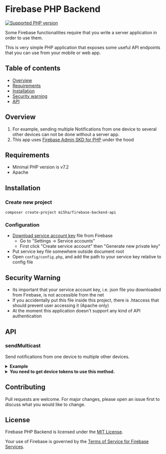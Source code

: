 # Firebase PHP Backend

[![Supported PHP version](https://img.shields.io/static/v1?logo=php&label=PHP&message=%5E7.2&color=777bb4)](https://github.com/mi5ha/firebase-php-backend)

Some Firebase functionalities require that you write a server application in order to use them.

This is very simple PHP application that exposes some useful API endpoints that you can use from your mobile or web app.

## Table of contents

  * [Overview](#overview)
  * [Requirements](#requirements)
  * [Installation](#installation)
  * [Security warning](#security-warning)
  * [API](#api)

## Overview

1. For example, sending multiple Notifications from one device to several other
devices can not be done without a server app.
2. This app uses [Firebase Admin SKD for PHP](https://github.com/kreait/firebase-php) under the hood

## Requirements

- Minimal PHP version is v7.2
- Apache

## Installation

### Create new project

```
composer create-project mi5ha/firebase-backend-api
```

### Configuration

- [Download service account key](https://console.firebase.google.com/project/_/settings/serviceaccounts/adminsdk) file from Firebase
    - Go to "Settings -> Service accounts"
    - First click "Create service account" then "Generate new private key"
- Put service key file somewhere outside document root
- Open `config/config.php`, and add the path to your service key relative to config file

## Security Warning

- Its important that your service account key, i.e. json file you
  downloaded from Firebase, is not accessible from the net
- If you accidentally put this file inside this project, there is .htaccess that should prevent user accessing it (Apache only)
- At the moment this application doesn't support any kind of API authentication

## API

### sendMulticast

Send notifications from one device to multiple other devices.

<details><summary><b>Example</b></summary>

**Path**

```
http://<your-domain>/?method=sendMulticast
```

**JSON request body**

```json
{
  "title": "I am Iron Man",
  "deviceTokens":
    [
        "fqORTS66YYQHKnpSsdf0QIKl:APA91bEggEnA-NDaSRvFtHsdd3UQLw3miPSw0jINjrgg0DdaRUP9u2DXBE6Veq2br9qsmDI5q2S-VnA1SvSmBnrOKMCxyuLzhh0EY2YXvQRqrDL5nf5FC8sjjLAgenLm-voggrtjAdlW",
        "f4fRp143affMgijGpVoj5I:APA91bGaaeqJ1IwtTmVvPVahdzeFbffvXizaL1u2iYGqWDhhht0aJuEFDt-qNHHHTgggUGfrM6qcrwKffFz7Sm-2PMsCFfkjjQjcNDbnn_tOcu9AF0OwGX21aaOpbXCUhhGyy4o5Zcr"
    ],
	"imageUrl": "https://i.insider.com/5b52400e51dfbe20008b45f9?width=750&format=jpeg&auto=webp"
}
```

**Success response**

```json
{
  "success": true
}
```

**Error response**

```json
{
  "success": false,
  "errorMessages": [
    "The registration token is not a valid FCM registration token",
    "The registration token is not a valid FCM registration token"
  ]
}
```

errorMessages is an array of specific error messages for each device token.

</details>

<details><summary><b>You need to get device tokens to use this method.</b></summary>

For example from [React Native Firebase](https://rnfirebase.io) you can get this token with [getToken()](https://rnfirebase.io/reference/messaging#getToken)

```
import messaging from '@react-native-firebase/messaging';

let deviceToken = await messaging().getToken();
```

</details>

## Contributing
Pull requests are welcome. For major changes, please open an issue first to discuss what you would like to change.

## License

Firebase PHP Backend is licensed under the [MIT License](LICENSE).

Your use of Firebase is governed by the [Terms of Service for Firebase Services](https://firebase.google.com/terms/).